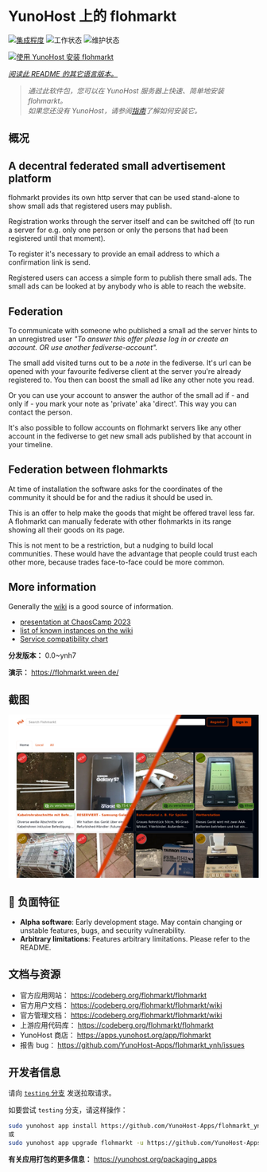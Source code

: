 <!--
注意：此 README 由 <https://github.com/YunoHost/apps/tree/master/tools/readme_generator> 自动生成
请勿手动编辑。
-->

# YunoHost 上的 flohmarkt

[![集成程度](https://dash.yunohost.org/integration/flohmarkt.svg)](https://dash.yunohost.org/appci/app/flohmarkt) ![工作状态](https://ci-apps.yunohost.org/ci/badges/flohmarkt.status.svg) ![维护状态](https://ci-apps.yunohost.org/ci/badges/flohmarkt.maintain.svg)

[![使用 YunoHost 安装 flohmarkt](https://install-app.yunohost.org/install-with-yunohost.svg)](https://install-app.yunohost.org/?app=flohmarkt)

*[阅读此 README 的其它语言版本。](./ALL_README.md)*

> *通过此软件包，您可以在 YunoHost 服务器上快速、简单地安装 flohmarkt。*  
> *如果您还没有 YunoHost，请参阅[指南](https://yunohost.org/install)了解如何安装它。*

## 概况

## A decentral federated small advertisement platform

flohmarkt provides its own http server that can be used stand-alone to show small ads that registered users may publish. 

Registration works through the server itself and can be switched off (to run a server for e.g. only one person or only the persons that had been registered until that moment).

To register it's necessary to provide an email address to which a confirmation link is send.

Registered users can access a simple form to publish there small ads. The small ads can be looked at by anybody who is able to reach the website.

## Federation

To communicate with someone who published a small ad the server hints to an unregistred user _"To answer this offer please log in or create an account. OR use another fediverse-account"._

The small add visited turns out to be a _note_ in the fediverse. It's url can be opened with your favourite fediverse client at the server you're already registered to. You then can boost the small ad like any other note you read.

Or you can use your account to answer the author of the small ad if - and only if - you mark your note as 'private' aka 'direct'. This way you can contact the person.

It's also possible to follow accounts on flohmarkt servers like any other account in the fediverse to get new small ads published by that account in your timeline.

## Federation between flohmarkts

At time of installation the software asks for the coordinates of the community it should be for and the radius it should be used in.

This is an offer to help make the goods that might be offered travel less far. A flohmarkt can manually federate with other flohmarkts in its range showing all their goods on its page.

This is not ment to be a restriction, but a nudging to build local communities. These would have the advantage that people could trust each other more, because trades face-to-face could be more common.

## More information

Generally the [wiki](https://codeberg.org/flohmarkt/flohmarkt/wiki) is a good source of information.

* [presentation at ChaosCamp 2023](https://media.ccc.de/v/camp2023-57168-flohmarkt#l=eng&t=213)
* [list of known instances on the wiki](https://codeberg.org/flohmarkt/flohmarkt/wiki/flohmarkt-instances)
* [Service compatibility chart](https://codeberg.org/flohmarkt/flohmarkt/wiki/Service-compatibility-chart)


**分发版本：** 0.0~ynh7

**演示：** <https://flohmarkt.ween.de/>

## 截图

![flohmarkt 的截图](./doc/screenshots/screenshot.png)

## :red_circle: 负面特征

- **Alpha software**: Early development stage. May contain changing or unstable features, bugs, and security vulnerability.
- **Arbitrary limitations**: Features arbitrary limitations. Please refer to the README.

## 文档与资源

- 官方应用网站： <https://codeberg.org/flohmarkt/flohmarkt>
- 官方用户文档： <https://codeberg.org/flohmarkt/flohmarkt/wiki>
- 官方管理文档： <https://codeberg.org/flohmarkt/flohmarkt/wiki>
- 上游应用代码库： <https://codeberg.org/flohmarkt/flohmarkt>
- YunoHost 商店： <https://apps.yunohost.org/app/flohmarkt>
- 报告 bug： <https://github.com/YunoHost-Apps/flohmarkt_ynh/issues>

## 开发者信息

请向 [`testing` 分支](https://github.com/YunoHost-Apps/flohmarkt_ynh/tree/testing) 发送拉取请求。

如要尝试 `testing` 分支，请这样操作：

```bash
sudo yunohost app install https://github.com/YunoHost-Apps/flohmarkt_ynh/tree/testing --debug
或
sudo yunohost app upgrade flohmarkt -u https://github.com/YunoHost-Apps/flohmarkt_ynh/tree/testing --debug
```

**有关应用打包的更多信息：** <https://yunohost.org/packaging_apps>
